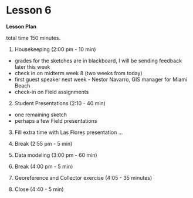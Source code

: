 Lesson 6
========

**Lesson Plan**  

total time 150 minutes. 

1.   Housekeeping (2:00 pm - 10 min)  
   -   grades for the sketches are in blackboard, I will be sending feedback later this week
   -   check in on midterm week 8 (two weeks from today)
   -   first guest speaker next week - Nestor Navarro, GIS manager for Miami Beach
   -   check-in on Field assignments

2.   Student Presentations (2:10 - 40 min)  
   -   one remaining sketch
   -   perhaps a few Field presentations

3.   Fill extra time with Las Flores presentation ...

4.   Break (2:55 pm - 5 min)

5.   Data modeling (3:00 pm - 60 min)  

6.   Break (4:00 pm - 5 min)

7.   Georeference and Collector exercise (4:05 - 35 minutes)

8.   Close (4:40 - 5 min)
